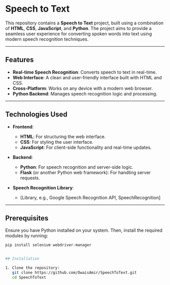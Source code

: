 # Speech to Text

This repository contains a **Speech to Text** project, built using a combination of **HTML**, **CSS**, **JavaScript**, and **Python**. The project aims to provide a seamless user experience for converting spoken words into text using modern speech recognition techniques.

---

## Features

- **Real-time Speech Recognition**: Converts speech to text in real-time.
- **Web Interface**: A clean and user-friendly interface built with HTML and CSS.
- **Cross-Platform**: Works on any device with a modern web browser.
- **Python Backend**: Manages speech recognition logic and processing.

---

## Technologies Used

- **Frontend**:
  - **HTML**: For structuring the web interface.
  - **CSS**: For styling the user interface.
  - **JavaScript**: For client-side functionality and real-time updates.

- **Backend**:
  - **Python**: For speech recognition and server-side logic.
  - **Flask** (or another Python web framework): For handling server requests.

- **Speech Recognition Library**:
  - [Library, e.g., Google Speech Recognition API, SpeechRecognition]

---
## Prerequisites

Ensure you have Python installed on your system. Then, install the required modules by running:

```bash
pip install selenium webdriver-manager


## Installation

1. Clone the repository:
   git clone https://github.com/OwaisAmir/SpeechToText.git
   cd SpeechToText

